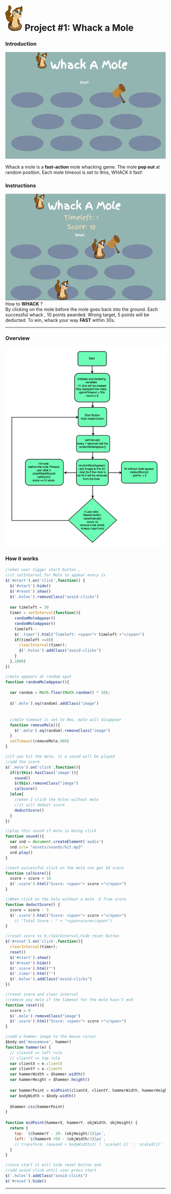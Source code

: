 
<!---
Read Me Contents
-->
# <img src="/assets/images/readme/whackthatmole.png" height="80"> Project #1: Whack a Mole

### Introduction
![](/assets/images/readme/Preview.png)

Whack a mole is a **fast-action** mole whacking game. The mole **pop out** at random position. Each mole timeout is set to 9ms, WHACK it fast!

### Instructions
![](/assets/images/readme/gameStarts.png)
How to **WHACK** ?
<br/>By clicking on the mole before the mole goes back into the ground. Each successful whack , 10 points awarded. Wrong target, 5 points will be deducted. To win, whack your way **FAST** within 30s.

---

### Overview

 ![](/assets/images/readme/flow.png)

### How it works

```JavaScript
//when user tigger start button ,
//it setInterval for Mole to appear every 1s
$('#start').on('click',function() {
  $('#start').hide()
  $('#reset').show()
  $('.holes').removeClass("avoid-clicks")

  var timeleft = 30
  timer = setInterval(function(){
    randomMoleAppear()
    randomMoleAppear()
    timeleft--
    $('.timer').html("Timeleft: <span>"+ timeleft +"</span>")
    if(timeleft <=0){
      clearInterval(timer);
      $('.holes').addClass("avoid-clicks")
    }
  },1000)
})
```

```JavaScript
//mole appears at random spot
function randomMoleAppear(){

  var random = Math.floor(Math.random() * 10);

  $('.mole').eq(random).addClass("image")


  //mole timeout is set to 9ms, mole will disappear
  function removeMole(){
    $('.mole').eq(random).removeClass("image")
  }
  setTimeout(removeMole,900)
}
```

```JavaScript
//if you hit the mole, it a sound will be played
//add the score
$('.mole').on('click',function(){
  if($(this).hasClass('image')){
    sound()
    $(this).removeClass("image")
    calScore()
  }else{
    //when I click the holes without mole
    //it will deduct score
    deductScore()
  }
})
```

```JavaScript
//play this sound if mole is being click
function sound(){
  var snd = document.createElement('audio')
  snd.src= "assets/sounds/hit.mp3"
  snd.play()
}
```

```JavaScript
//each successful click on the mole can get 10 score
function calScore(){
  score = score + 10
  $('.score').html("Score: <span>"+ score +"</span>")
}
```

```JavaScript
//When click on the hole without a mole -5 from score
function deductScore() {
  score = score - 5
  $('.score').html("Score: <span>"+ score +"</span>")
    // "Total Score : " + "<span>score</span>")
}
```

```JavaScript
//reset score to 0,clearInterval,hide reset button
$('#reset').on('click',function(){
  clearInterval(timer);
  reset()
  $('#start').show()
  $('#reset').hide()
  $('.score').html("")
  $('.timer').html("")
  $('.holes').addClass("avoid-clicks")
})
```

```JavaScript
//reset score and clear interval
//remove any mole if the timeout for the mole hasn't end
function reset(){
  score = 0
  $('.mole').removeClass("image")
  $('.score').html("Score: <span>"+ score +"</span>")
}
```

```JavaScript
//add a hammer image to the mouse cursor
$body.on('mousemove', hammer)
function hammer(e) {
  // clientX => left rule
  // clientY => top rule
  var clientX = e.clientX
  var clientY = e.clientY
  var hammerWidth = $hammer.width()
  var hammerHeight = $hammer.height()

  var hammerPoint = midPoint(clientX, clientY, hammerWidth, hammerHeight)
  var bodyWidth = $body.width()

  $hammer.css(hammerPoint)
}

function midPoint(hammerX, hammerY, objWidth, objHeight) {
  return {
    top: `${hammerY - 20- (objHeight/2)}px`,
    left: `${hammerX +50 - (objWidth/2)}px`,
    // transform: (mouseX > bodyWidth/2) ? 'scaleX(-1)' : 'scaleX(1)'
  }
}
```

```JavaScript
//once start it will hide reset button and
//add avoid click until user press start
$('.holes').addClass("avoid-clicks")
$('#reset').hide()
```

---
